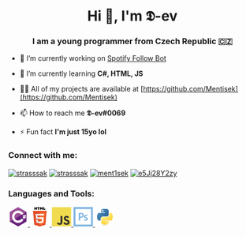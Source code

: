 <h1 align="center">Hi 👋, I'm 𝕯-ev</h1>
<h3 align="center">I am a young programmer from Czech Republic 🇨🇿</h3>

- 🔭 I’m currently working on [Spotify Follow Bot](https://github.com/Mentisek/Spotify-follow-bot.git)

- 🌱 I’m currently learning **C#, HTML, JS**

- 👨‍💻 All of my projects are available at [https://github.com/Mentisek](https://github.com/Mentisek)

- 📫 How to reach me **𝕯-ev#0069**

- ⚡ Fun fact **I'm just 15yo lol**

<h3 align="left">Connect with me:</h3>
<p align="left">
<a href="https://twitter.com/strasssak" target="blank"><img align="center" src="https://raw.githubusercontent.com/rahuldkjain/github-profile-readme-generator/master/src/images/icons/Social/twitter.svg" alt="strasssak" height="30" width="40" /></a>
<a href="https://instagram.com/strasssak" target="blank"><img align="center" src="https://raw.githubusercontent.com/rahuldkjain/github-profile-readme-generator/master/src/images/icons/Social/instagram.svg" alt="strasssak" height="30" width="40" /></a>
<a href="https://www.youtube.com/c/ment1sek" target="blank"><img align="center" src="https://raw.githubusercontent.com/rahuldkjain/github-profile-readme-generator/master/src/images/icons/Social/youtube.svg" alt="ment1sek" height="30" width="40" /></a>
<a href="https://discord.gg/e5Jj28Y2zy" target="blank"><img align="center" src="https://raw.githubusercontent.com/rahuldkjain/github-profile-readme-generator/master/src/images/icons/Social/discord.svg" alt="e5Jj28Y2zy" height="30" width="40" /></a>
</p>

<h3 align="left">Languages and Tools:</h3>
<p align="left"> <a href="https://www.w3schools.com/cs/" target="_blank" rel="noreferrer"> <img src="https://raw.githubusercontent.com/devicons/devicon/master/icons/csharp/csharp-original.svg" alt="csharp" width="40" height="40"/> </a> <a href="https://www.w3.org/html/" target="_blank" rel="noreferrer"> <img src="https://raw.githubusercontent.com/devicons/devicon/master/icons/html5/html5-original-wordmark.svg" alt="html5" width="40" height="40"/> </a> <a href="https://developer.mozilla.org/en-US/docs/Web/JavaScript" target="_blank" rel="noreferrer"> <img src="https://raw.githubusercontent.com/devicons/devicon/master/icons/javascript/javascript-original.svg" alt="javascript" width="40" height="40"/> </a> <a href="https://www.photoshop.com/en" target="_blank" rel="noreferrer"> <img src="https://raw.githubusercontent.com/devicons/devicon/master/icons/photoshop/photoshop-line.svg" alt="photoshop" width="40" height="40"/> </a> <a href="https://www.python.org" target="_blank" rel="noreferrer"> <img src="https://raw.githubusercontent.com/devicons/devicon/master/icons/python/python-original.svg" alt="python" width="40" height="40"/> </a> </p>
